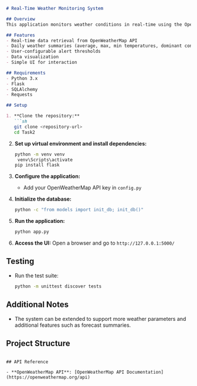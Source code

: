 ```markdown
# Real-Time Weather Monitoring System

## Overview
This application monitors weather conditions in real-time using the OpenWeatherMap API. It provides daily summaries, real-time alerts, and visualizations.

## Features
- Real-time data retrieval from OpenWeatherMap API
- Daily weather summaries (average, max, min temperatures, dominant condition)
- User-configurable alert thresholds
- Data visualization
- Simple UI for interaction

## Requirements
- Python 3.x
- Flask
- SQLAlchemy
- Requests

## Setup

1. **Clone the repository:**
   ```sh
   git clone <repository-url>
   cd Task2
   ```

2. **Set up virtual environment and install dependencies:**
   ```sh
   python -m venv venv
    venv\Scripts\activate
   pip install flask
   ```

3. **Configure the application:**
   - Add your OpenWeatherMap API key in `config.py`

4. **Initialize the database:**
   ```sh
   python -c "from models import init_db; init_db()"
   ```

5. **Run the application:**
   ```sh
   python app.py
   ```

6. **Access the UI:**
   Open a browser and go to `http://127.0.0.1:5000/`

## Testing

- Run the test suite:
  ```sh
  python -m unittest discover tests
  ```

## Additional Notes
- The system can be extended to support more weather parameters and additional features such as forecast summaries.

## Project Structure


```

## API Reference

- **OpenWeatherMap API**: [OpenWeatherMap API Documentation](https://openweathermap.org/api)

